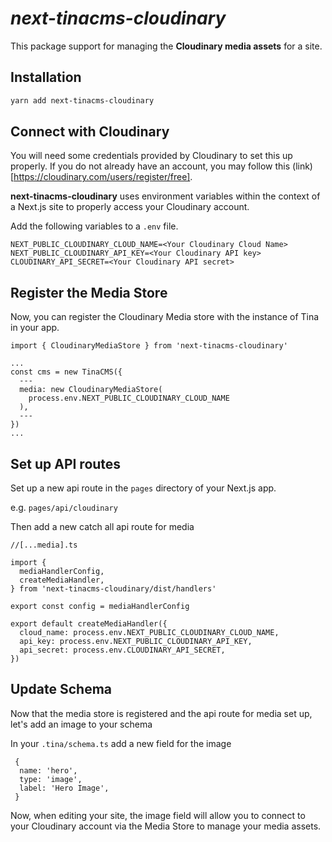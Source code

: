 # _next-tinacms-cloudinary_

This package support for managing the **Cloudinary media assets** for a site.

## Installation

```bash
yarn add next-tinacms-cloudinary
```

## Connect with Cloudinary
You will need some credentials provided by Cloudinary to set this up properly. If you do not already have an account, you may follow this (link)[https://cloudinary.com/users/register/free].

**next-tinacms-cloudinary** uses environment variables within the context of a Next.js site to properly access your Cloudinary account.

Add the following variables to a ```.env``` file.

```
NEXT_PUBLIC_CLOUDINARY_CLOUD_NAME=<Your Cloudinary Cloud Name>
NEXT_PUBLIC_CLOUDINARY_API_KEY=<Your Cloudinary API key>
CLOUDINARY_API_SECRET=<Your Cloudinary API secret>
```
## Register the Media Store
Now, you can register the Cloudinary Media store with the instance of Tina in your app.

```
import { CloudinaryMediaStore } from 'next-tinacms-cloudinary'

...
const cms = new TinaCMS({
  ---
  media: new CloudinaryMediaStore(
    process.env.NEXT_PUBLIC_CLOUDINARY_CLOUD_NAME
  ),
  ---
})
...
```

## Set up API routes
Set up a new api route in the ```pages``` directory of your Next.js app.

e.g. ```pages/api/cloudinary```

Then add a new catch all api route for media

```
//[...media].ts

import {
  mediaHandlerConfig,
  createMediaHandler,
} from 'next-tinacms-cloudinary/dist/handlers'

export const config = mediaHandlerConfig

export default createMediaHandler({
  cloud_name: process.env.NEXT_PUBLIC_CLOUDINARY_CLOUD_NAME,
  api_key: process.env.NEXT_PUBLIC_CLOUDINARY_API_KEY,
  api_secret: process.env.CLOUDINARY_API_SECRET,
})
```

## Update Schema
Now that the media store is registered and the api route for media set up, let's add an image to your schema

In your ```.tina/schema.ts``` add a new field for the image

```
 {
  name: 'hero',
  type: 'image',
  label: 'Hero Image',
 }
 ```

 Now, when editing your site, the image field will allow you to connect to your Cloudinary account via the Media Store to manage your media assets.

